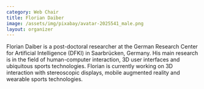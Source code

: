 ```yaml
---
category: Web Chair
title: Florian Daiber
image: /assets/img/pixabay/avatar-2025541_male.png
layout: organizer
---
```

Florian Daiber is a post-doctoral researcher at the German Research Center for Artificial Intelligence (DFKI) in Saarbrücken, Germany. His main research is in the field of human-computer interaction, 3D user interfaces and ubiquitous sports technologies. Florian is currently working on 3D interaction with stereoscopic displays, mobile augmented reality and wearable sports technologies.

